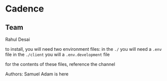 # Cadence

## Team
Rahul Desai

to install, you will need two environment files:
in the `./` you will need a `.env` file
in the `./client` you will a `.env.development` file

for the contents of these files, reference the channel


Authors:
Samuel
Adam is here